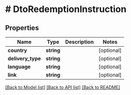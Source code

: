 # # DtoRedemptionInstruction

## Properties

Name | Type | Description | Notes
------------ | ------------- | ------------- | -------------
**country** | **string** |  | [optional]
**delivery_type** | **string** |  | [optional]
**language** | **string** |  | [optional]
**link** | **string** |  | [optional]

[[Back to Model list]](../../README.md#models) [[Back to API list]](../../README.md#endpoints) [[Back to README]](../../README.md)
